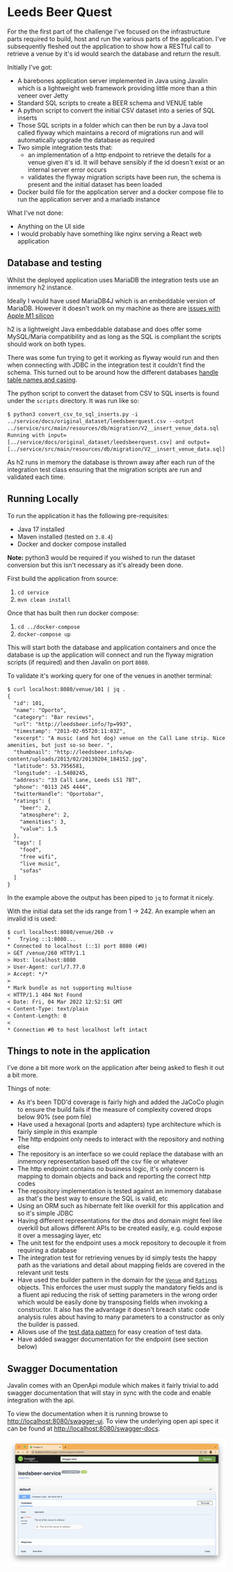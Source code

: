 # Leeds Beer Quest

For the the first part of the challenge I've focused on the infrastructure parts required to build, host and run the various parts of the application. I've subsequently fleshed out the application to show how a RESTful call to retrieve a venue by it's id would search the database and return the result.

Initially I've got:

* A barebones application server implemented in Java using Javalin which is a lightweight web framework providing little more than a thin veneer over Jetty
* Standard SQL scripts to create a BEER schema and VENUE table
* A python script to convert the initial CSV dataset into a series of SQL inserts
* Those SQL scripts in a folder which can then be run by a Java tool called flyway which maintains a record of migrations run and will automatically upgrade the database as required
* Two simple integration tests that:
  - an implementation of a http endpoint to retrieve the details for a venue given it's id. It will behave sensibly if the id doesn't exist or an internal server error occurs
  - validates the flyway migration scripts have been run, the schema is present and the initial dataset has been loaded
* Docker build file for the application server and a docker compose file to run the application server and a mariadb instance

What I've not done:

* Anything on the UI side
* I would probably have something like nginx serving a React web application

## Database and testing

Whilst the deployed application uses MariaDB the integration tests use an inmemory h2 instance.

Ideally I would have used MariaDB4J which is an embeddable version of MariaDB. However it doesn't work on my machine as there are [issues with Apple M1 silicon](https://stackoverflow.com/questions/69896059/is-it-possible-to-get-mariadb4j-to-work-on-an-m1-mac)

h2 is a lightweight Java embeddable database and does offer some MySQL/Maria compatibility and as long as the SQL is compliant the scripts should work on both types. 

There was some fun trying to get it working as flyway would run and then when connecting with JDBC in the integration test it couldn't find the schema. This turned out to be around how the different databases [handle table names and casing](https://stackoverflow.com/questions/14972408/schema-related-problems-with-flyway-spring-and-h2-embedded-database).

The python script to convert the dataset from CSV to SQL inserts is found under the `scripts` directory. It was run like so:

```
$ python3 convert_csv_to_sql_inserts.py -i ../service/docs/original_dataset/leedsbeerquest.csv --output ../service/src/main/resources/db/migration/V2__insert_venue_data.sql
Running with input=[../service/docs/original_dataset/leedsbeerquest.csv] and output=[../service/src/main/resources/db/migration/V2__insert_venue_data.sql]
```

As h2 runs in memory the database is thrown away after each run of the integration test class ensuring that the migration scripts are run and validated each time.

## Running Locally

To run the application it has the following pre-requisites:

* Java 17 installed
* Maven installed (tested on `3.8.4`)
* Docker and docker compose installed

**Note:** python3 would be required if you wished to run the dataset conversion but this isn't necessary as it's already been done.

First build the application from source:

1. `cd service`
1. `mvn clean install`

Once that has built then run docker compose:

1. `cd ../docker-compose`
1. `docker-compose up`

This will start both the database and application containers and once the database is up the application will connect and run the flyway migration scripts (if required) and then Javalin on port `8080`.

To validate it's working query for one of the venues in another terminal:

```
$ curl localhost:8080/venue/101 | jq .
{
  "id": 101,
  "name": "Oporto",
  "category": "Bar reviews",
  "url": "http://leedsbeer.info/?p=993",
  "timestamp": "2013-02-05T20:11:03Z",
  "excerpt": "A music (and hot dog) venue on the Call Lane strip. Nice amenities, but just so-so beer. ",
  "thumbnail": "http://leedsbeer.info/wp-content/uploads/2013/02/20130204_184152.jpg",
  "latitude": 53.7956581,
  "longitude": -1.5408245,
  "address": "33 Call Lane, Leeds LS1 7BT",
  "phone": "0113 245 4444",
  "twitterHandle": "Oportobar",
  "ratings": {
    "beer": 2,
    "atmosphere": 2,
    "amenities": 3,
    "value": 1.5
  },
  "tags": [
    "food",
    "free wifi",
    "live music",
    "sofas"
  ]
}
```

In the example above the output has been piped to `jq` to format it nicely.

With the initial data set the ids range from 1 -> 242. An example when an invalid id is used:

```
$ curl localhost:8080/venue/260 -v    
*   Trying ::1:8080...
* Connected to localhost (::1) port 8080 (#0)
> GET /venue/260 HTTP/1.1
> Host: localhost:8080
> User-Agent: curl/7.77.0
> Accept: */*
> 
* Mark bundle as not supporting multiuse
< HTTP/1.1 404 Not Found
< Date: Fri, 04 Mar 2022 12:52:51 GMT
< Content-Type: text/plain
< Content-Length: 0
< 
* Connection #0 to host localhost left intact
```

## Things to note in the application

I've done a bit more work on the application after being asked to flesh it out a bit more. 

Things of note:

* As it's been TDD'd coverage is fairly high and added the JaCoCo plugin to ensure the build fails if the measure of complexity covered drops below 90% (see pom file)
* Have used a hexagonal (ports and adapters) type architecture which is fairly simple in this example
* The http endpoint only needs to interact with the repository and nothing else
* The repository is an interface so we could replace the database with an inmemory representation based off the csv file or whatever
* The http endpoint contains no business logic, it's only concern is mapping to domain objects and back and reporting the correct http codes
* The repository implementation is tested against an inmemory database as that's the best way to ensure the SQL is valid, etc
* Using an ORM such as hibernate felt like overkill for this application and so it's simple JDBC
* Having different representations for the dtos and domain might feel like overkill but allows different APIs to be created easily, e.g. could expose it over a messaging layer, etc
* The unit test for the endpoint uses a mock repository to decouple it from requiring a database
* The integration test for retrieving venues by id simply tests the happy path as the variations and detail about mapping fields are covered in the relevant unit tests 
* Have used the builder pattern in the domain for the [`Venue`](service/src/main/java/com/leedsbeer/service/domain/Venue.java) and [`Ratings`](service/src/main/java/com/leedsbeer/service/domain/Ratings.java) objects. This enforces the user must supply the mandatory fields and is a fluent api reducing the risk of setting parameters in the wrong order which would be easily done by transposing fields when invoking a constructor. It also has the advantage it doesn't breach static code analysis rules about having to many parameters to a constructor as only the builder is passed.
* Allows use of the [test data pattern](service/src/test/java/com/leedsbeer/service/test/TestData.java) for easy creation of test data. 
* Have added swagger documentation for the endpoint (see section below)

## Swagger Documentation

Javalin comes with an OpenApi module which makes it fairly trivial to add swagger documentation that will stay in sync with the code and enable integration with the api.

To view the documentation when it is running browse to [http://localhost:8080/swagger-ui](http://localhost:8080/swagger-ui). To view the underlying open api spec it can be found at [http://localhost:8080/swagger-docs](http://localhost:8080/swagger-docs).

![Swagger documentation](images/swagger-ui.png)
